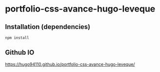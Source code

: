 # portfolio-css-avance-hugo-leveque

## Installation (dependencies)
```npm install```

## Github IO
https://hugo94110.github.io/portfolio-css-avance-hugo-leveque/
